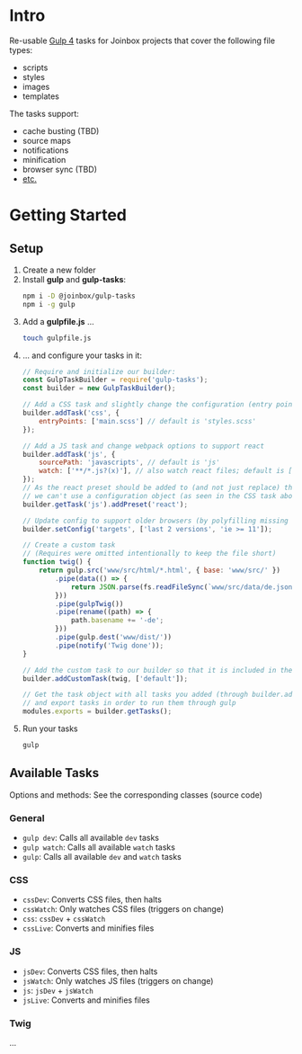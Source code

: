 # Intro

Re-usable [Gulp 4](https://github.com/gulpjs/gulp/tree/4.0) tasks for Joinbox projects that cover the following file types:
- scripts 
- styles
- images
- templates

The tasks support:
- cache busting (TBD)
- source maps
- notifications
- minification
- browser sync (TBD)
- [etc.](https://docs.google.com/document/d/17fVNqmN2PVGjidU9FeCPYTgMFJ66z9ZE5jEPlf9TAUQ)

# Getting Started

## Setup

1. Create a new folder
1. Install **gulp** and **gulp-tasks**:
    ```bash
    npm i -D @joinbox/gulp-tasks
    npm i -g gulp
    ```
1. Add a **gulpfile.js** …
    ```bash
    touch gulpfile.js
    ```
1. … and configure your tasks in it:
    ```javascript
    // Require and initialize our builder:
    const GulpTaskBuilder = require('gulp-tasks');
    const builder = new GulpTaskBuilder();
    
    // Add a CSS task and slightly change the configuration (entry point)
    builder.addTask('css', {
        entryPoints: ['main.scss'] // default is 'styles.scss'
    });

    // Add a JS task and change webpack options to support react
    builder.addTask('js', {
        sourcePath: 'javascripts', // default is 'js'
        watch: ['**/*.js?(x)'], // also watch react files; default is ['**/*js']
    });
    // As the react preset should be added to (and not just replace) the current presets,
    // we can't use a configuration object (as seen in the CSS task above)
    builder.getTask('js').addPreset('react');

    // Update config to support older browsers (by polyfilling missing features)
    builder.setConfig('targets', ['last 2 versions', 'ie >= 11']);

    // Create a custom task
    // (Requires were omitted intentionally to keep the file short)
    function twig() {
        return gulp.src('www/src/html/*.html', { base: 'www/src/' })
            .pipe(data(() => {
                return JSON.parse(fs.readFileSync(`www/src/data/de.json`));
            }))
            .pipe(gulpTwig())
            .pipe(rename((path) => {
                path.basename += '-de';
            }))
            .pipe(gulp.dest('www/dist/'))
            .pipe(notify('Twig done'));
    }

    // Add the custom task to our builder so that it is included in the default gulp task
    builder.addCustomTask(twig, ['default']);

    // Get the task object with all tasks you added (through builder.addTask())
    // and export tasks in order to run them through gulp
    modules.exports = builder.getTasks();
    ```
1. Run your tasks
    ```bash
    gulp
    ```


## Available Tasks

Options and methods: See the corresponding classes (source code)

### General
- `gulp dev`: Calls all available `dev` tasks 
- `gulp watch`: Calls all available `watch` tasks
- `gulp`: Calls all available `dev` and `watch` tasks

### CSS
- `cssDev`: Converts CSS files, then halts
- `cssWatch`: Only watches CSS files (triggers on change)
- `css`: `cssDev` + `cssWatch`
- `cssLive`: Converts and minifies files

### JS
- `jsDev`: Converts CSS files, then halts
- `jsWatch`: Only watches JS files (triggers on change)
- `js`: `jsDev` + `jsWatch`
- `jsLive`: Converts and minifies files

### Twig
…


